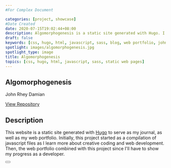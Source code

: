 ```yaml
---
#For Complex Document

categories: [project, showcase]
#Date Created
date: 2020-07-15T19:02:44+08:00
description: Algomorphogenesis is a static site generated with Hugo. I created this website to serve as my journal, as well as my web portfolio. As such, it will be my lifelong project as I continue to learn more.
draft: false
keywords: [css, hugo, html, javascript, sass, blog, web portfolio, john rhey damian]
spotlight: images/algomorphogenesis.jpg
spotlight_type: image
title: Algomorphogenesis
topics: [css, hugo, html, javascript, sass, static web pages]
---
```


<section>

# Algomorphogenesis
John Rhey Damian  
  
<span class='social_navigation'>
    <a class='icon_button' href='https://github.com/johnr-damian/johnr-damian.github.io'>
        <span class='fas fa-code-branch'></span>
        <p>View Repository</p>
    </a>
</span>
  
<span>

[<span class='fas fa-chevron-down'></span>](#description)
</span>
</section>

<section>

## Description

This website is a static site generated with [Hugo](https://github.com/gohugoio/hugo) to serve as my journal, as well as my web portfolio. 
Initially, this project started as a compilation of javascript files as I learn more about creative coding and web development. 
Then, the web portfolio combined with this project since I'll have to show my progress as a developer.  
  
<button type='button' onclick='GoToTop()'>
    <span class='fas fa-chevron-up'></span>
</button>
</section>